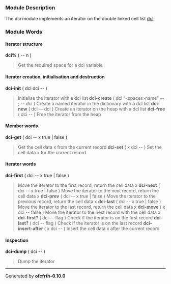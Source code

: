 ### Module Description ###
The dci module implements an iterator on the double linked cell list [dcl](dcl.md).

### Module Words ###
#### Iterator structure ####
**dci%** ( -- n )
> Get the required space for a dci variable
#### Iterator creation, initialisation and destruction ####
**dci-init** ( dcl dci -- )
> Initialise the iterator with a dcl list
**dci-create** ( dcl "`<`spaces`>`name" -- ; -- dci )
> Create a named iterator in the dictionary with a dcl list
**dci-new** ( dcl -- dci )
> Create an iterator on the heap with a dcl list
**dci-free** ( dci -- )
> Free the iterator from the heap
#### Member words ####
**dci-get** ( dci -- x true | false )
> Get the cell data x from the current record
**dci-set** ( x dci -- )
> Set the cell data x for the current record
#### Iterator words ####
**dci-first** ( dci -- x true | false )
> Move the iterator to the first record, return the cell data x
**dci-next** ( dci -- x true | false )
> Move the iterator to the next record, return the cell data x
**dci-prev** ( dci -- x true | false )
> Move the iterator to the previous record, return the cell data x
**dci-last** ( dci -- x true | false )
> Move the iterator to the last record, return the cell data x
**dci-move** ( x dci -- false )
> Move the iterator to the next record with the cell data x
**dci-first?** ( dci -- flag )
> Check if the iterator is on the first record
**dci-last?** ( dci -- flag )
> Check if the iterator is on the last record
**dci-insert-after** ( x dci -- )
> Insert the cell data x after the current record
#### Inspection ####
**dci-dump** ( dci -- )
> Dump the iterator


---

Generated by **ofcfrth-0.10.0**